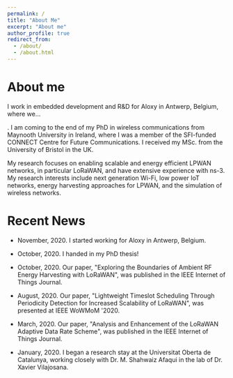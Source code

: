 ```yaml
---
permalink: /
title: "About Me"
excerpt: "About me"
author_profile: true
redirect_from: 
  - /about/
  - /about.html
---
```


About me
======

I work in embedded development and R&D for Aloxy in Antwerp, Belgium, where we...

. I am coming to the end of my PhD in wireless communications from Maynooth University in Ireland, where I was a member of the SFI-funded CONNECT Centre for Future Communications. I received my MSc. from the University of Bristol in the UK.

My research focuses on enabling scalable and energy efficient LPWAN networks, in particular LoRaWAN, and have extensive experience with ns-3. My research interests include next generation Wi-Fi, low power IoT networks, energy harvesting approaches for LPWAN, and the simulation of wireless networks.

Recent News
======

- November, 2020. I started working for Aloxy in Antwerp, Belgium.

- October, 2020. I handed in my PhD thesis!

- October, 2020. Our paper, "Exploring the Boundaries of Ambient RF Energy Harvesting with LoRaWAN", was published in the IEEE Internet of Things Journal.

- August, 2020. Our paper, "Lightweight Timeslot Scheduling Through Periodicity Detection for Increased Scalability of LoRaWAN", was presented at IEEE WoWMoM '2020.

- March, 2020. Our paper, "Analysis and Enhancement of the LoRaWAN Adaptive Data Rate Scheme", was published in the IEEE Internet of Things Journal.

- January, 2020. I began a research stay at the Universitat Oberta de Catalunya, working closely with Dr. M. Shahwaiz Afaqui in the lab of Dr. Xavier Vilajosana.

